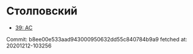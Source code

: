 # Столповский
- [39: AC](39.md)

Commit: b8ee00e533aad943000950632dd55c840784b9a9
 fetched at: 20201212-103256
